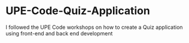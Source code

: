 # UPE-Code-Quiz-Application
I followed the UPE Code workshops on how to create a Quiz application using front-end and back end development
